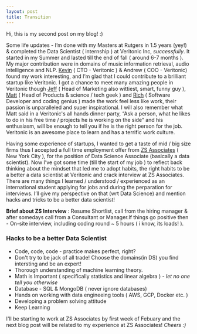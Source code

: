 ```yaml
---
layout: post
title: Transition 
---
```


Hi, this is my second post on my blog! :) 

Some life updates - I’m done with my Masters at Rutgers in 1.5 years (yey!) & completed the Data Scientist ( internship ) at Veritonic Inc, _successfully_. It started in my Summer and lasted till the end of fall ( around 6-7 months ). My major contribution were in domains of music information retrieval, audio intelligence and NLP. [Kevin](https://falicon.com/) ( CTO - Veritonic ) & Andrew ( COO - Veritonic) found my work interesting, and I’m glad that I could contribute to a brilliant startup like Veritonic. I got a chance to meet many amazing people in Veritonic though [Jeff](https://www.linkedin.com/in/jeffreyspiro/) ( Head of Marketing also wittiest, smart, funny guy ), [Matt](https://www.mattgagliano.com/) ( Head of Products & science / tech geek ) and [Rich](https://www.richinfante.com/) ( Software Developer and coding genius ) made the work feel less like work, their passion is unparalleled and super inspirational. I will also remember what Matt said in a Veritonic's all hands dinner party, “Ask a person, what he likes to do in his free time / projects he is working on the side” and his enthusiasm, will be enough to tell you if he is the right person for the job. Veritonic is an awesome place to learn and has a terrific work culture. 

Having some experience of startups, I wanted to get a taste of mid / big size firms thus I accepted a full time employment offer from [ZS Associates](https://www.zs.com/) ( New York City ), for the position of Data Science Associate (basically a data scientist). Now I’ve got some time (till the start of my job ) to reflect back thinking about the mindset that led me to adopt habits, the right habits to be a better a data scientist at Veritonic and crack interview at ZS Associates. There are many things I learned / understood / experienced as an international student applying for jobs and during the perparation for interviews. I’ll give my perspective on that (wrt Data Science) and mention hacks and tricks to be a better data scientist!


**Brief about ZS Interview** : Resume Shortlist, call from the hiring manager & after somedays call from a Consultant or Manager.If things go positive then - On-site interview, including coding round ~ 5 hours ( i know, its loads! ). 


### Hacks to be a better Data Scientist 

- Code, code, code - practice makes perfect, right? 
- Don't try to be jack of all trade! Choose the domains(in DS) you find intersting and be an expert!  
- Thorough understanding of machine learning theory. 
- Math is Important ( specifically statistics and linear algebra ) - _let no one tell you otherwise_ 
- Database - SQL & MongoDB ( never ignore databases) 
- Hands on working with data engineeing tools ( AWS, GCP, Docker etc. ) 
- Developing a problem solving attitude
- Keep Learning

I'll be starting to work at ZS Associates by first week of Febuary and the next blog post will be related to my experience at ZS Associates!
_Cheers :)_
